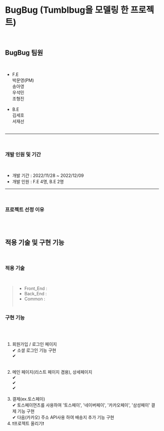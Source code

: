 # BugBug (Tumblbug을 모델링 한 프로젝트)

​

## BugBug 팀원

​

- F.E<br>
  박문영(PM)<br>
  송아영<br>
  우석민<br>
  조형진<br>
  <br>
- B.E<br>
  김세호<br>
  서재선<br>
  ​

---

​

### 개발 인원 및 기간

​

- 개발 기간 : 2022/11/28 ~ 2022/12/09
- 개발 인원 : F.E 4명, B.E 2명
  ​

---

​

### 프로젝트 선정 이유

​
<br>
​

## 적용 기술 및 구현 기능

​

### 적용 기술

​

> - Front_End : <br>
> - Back_End : <br>
> - Common :
>   ​
>   <br>
>   ​

### 구현 기능
 <img >
​
<br>
​

1. 회원가입 / 로그인 페이지<br>
   ✔ 소셜 로그인 기능 구현<br>
   ✔ <br>
   <br>
   ​
2. 메인 페이지(리스트 페이지 겸용), 상세페이지<br>
   ✔<br>
   ✔<br>
   ✔
   <br>
   ​
3. 결제(ex.토스페이)<br>
   ✔ 토스페이먼츠를 사용하여 '토스페이', '네이버페이', '카카오페이', '삼성페이' 결제 기능 구현<br>
   ✔ 다음(카카오) 주소 API사용 하여 배송지 추가 기능 구현
   ​
   ​
4. ❗️프로젝트 올리기❗
